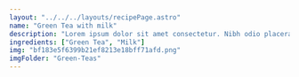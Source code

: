 ```yaml
---
layout: "../../../layouts/recipePage.astro"
name: "Green Tea with milk"
description: "Lorem ipsum dolor sit amet consectetur. Nibh odio placerat nullam donec libero ante amet quam. Ipsum mauris fringilla lacinia donec. Volutpat lorem aliquam eu eget ipsum duis. "
ingredients: ["Green Tea", "Milk"]
img: "bf183e5f6399b21ef8213e18bff71afd.png"
imgFolder: "Green-Teas"
---
```

